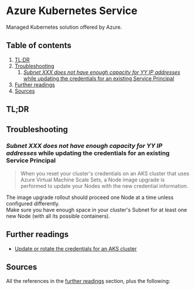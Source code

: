 # Azure Kubernetes Service

Managed Kubernetes solution offered by Azure.

## Table of contents <!-- omit in toc -->

1. [TL;DR](#tldr)
1. [Troubleshooting](#troubleshooting)
   1. [_Subnet XXX does not have enough capacity for YY IP addresses_ while updating the credentials for an existing Service Principal](#subnet-xxx-does-not-have-enough-capacity-for-yy-ip-addresses-while-updating-the-credentials-for-an-existing-service-principal)
1. [Further readings](#further-readings)
1. [Sources](#sources)

## TL;DR

## Troubleshooting

### _Subnet XXX does not have enough capacity for YY IP addresses_ while updating the credentials for an existing Service Principal

> When you reset your cluster's credentials on an AKS cluster that uses Azure Virtual Machine Scale Sets, a Node image upgrade is performed to update your Nodes with the new credential information.

The image upgrade rollout should proceed one Node at a time unless configured differently.<br/>
Make sure you have enough space in your cluster's Subnet for at least one new Node (with all its possible containers).

## Further readings

- [Update or rotate the credentials for an AKS cluster]

## Sources

All the references in the [further readings] section, plus the following:

<!-- upstream -->
[Update or rotate the credentials for an AKS cluster]: https://learn.microsoft.com/en-us/azure/aks/update-credentials

<!-- in-article references -->
[further readings]: #further-readings

<!-- internal references -->
<!-- external references -->
